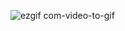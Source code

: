 ![ezgif com-video-to-gif](https://user-images.githubusercontent.com/77551534/232152418-65a863cf-9f6f-4008-99f9-70fa4432c7c0.gif)
